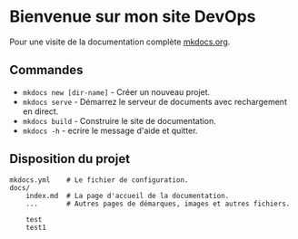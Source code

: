 # Bienvenue sur mon site DevOps

Pour une visite de la documentation complète [mkdocs.org](https://www.mkdocs.org).

## Commandes

* `mkdocs new [dir-name]` - Créer un nouveau projet.
* `mkdocs serve` - Démarrez le serveur de documents avec rechargement en direct.
* `mkdocs build` - Construire le site de documentation.
* `mkdocs -h` - ecrire le message d'aide et quitter.

## Disposition du projet

    mkdocs.yml    # Le fichier de configuration.
    docs/
        index.md  # La page d'accueil de la documentation.
        ...       # Autres pages de démarques, images et autres fichiers.

        test
        test1
